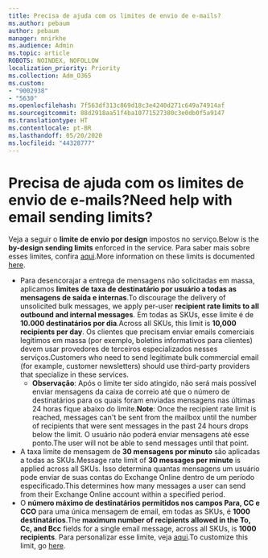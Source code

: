 ```yaml
---
title: Precisa de ajuda com os limites de envio de e-mails?
ms.author: pebaum
author: pebaum
manager: mnirkhe
ms.audience: Admin
ms.topic: article
ROBOTS: NOINDEX, NOFOLLOW
localization_priority: Priority
ms.collection: Adm_O365
ms.custom:
- "9002938"
- "5630"
ms.openlocfilehash: 7f563df313c869d18c3e4240d271c649a74914af
ms.sourcegitcommit: 88d2918aa51f4ba10771527380c3e0db0f5a9147
ms.translationtype: HT
ms.contentlocale: pt-BR
ms.lasthandoff: 05/20/2020
ms.locfileid: "44328777"
---
```

# <a name="need-help-with-email-sending-limits"></a><span data-ttu-id="417b1-102">Precisa de ajuda com os limites de envio de e-mails?</span><span class="sxs-lookup"><span data-stu-id="417b1-102">Need help with email sending limits?</span></span>

<span data-ttu-id="417b1-103">Veja a seguir o **limite de envio por design** impostos no serviço.</span><span class="sxs-lookup"><span data-stu-id="417b1-103">Below is the **by-design sending limits** enforced in the service.</span></span> <span data-ttu-id="417b1-104">Para saber mais sobre esses limites, confira [aqui](https://docs.microsoft.com/office365/servicedescriptions/exchange-online-service-description/exchange-online-limits#receiving-and-sending-limits).</span><span class="sxs-lookup"><span data-stu-id="417b1-104">More information on these limits is documented [here](https://docs.microsoft.com/office365/servicedescriptions/exchange-online-service-description/exchange-online-limits#receiving-and-sending-limits).</span></span>

- <span data-ttu-id="417b1-105">Para desencorajar a entrega de mensagens não solicitadas em massa, aplicamos **limites de taxa de destinatário por usuário a todas as mensagens de saída e internas**.</span><span class="sxs-lookup"><span data-stu-id="417b1-105">To discourage the delivery of unsolicited bulk messages, we apply per-user **recipient rate limits to all outbound and internal messages**.</span></span> <span data-ttu-id="417b1-106">Em todas as SKUs, esse limite é de **10.000 destinatários por dia**.</span><span class="sxs-lookup"><span data-stu-id="417b1-106">Across all SKUs, this limit is **10,000 recipients per day**.</span></span>  <span data-ttu-id="417b1-107">Os clientes que precisam enviar emails comerciais legítimos em massa (por exemplo, boletins informativos para clientes) devem usar provedores de terceiros especializados nesses serviços.</span><span class="sxs-lookup"><span data-stu-id="417b1-107">Customers who need to send legitimate bulk commercial email (for example, customer newsletters) should use third-party providers that specialize in these services.</span></span>
    - <span data-ttu-id="417b1-108">**Observação**: Após o limite ter sido atingido, não será mais possível enviar mensagens da caixa de correio até que o número de destinatários para os quais foram enviadas mensagens nas últimas 24 horas fique abaixo do limite.</span><span class="sxs-lookup"><span data-stu-id="417b1-108">**Note**: Once the recipient rate limit is reached, messages can't be sent from the mailbox until the number of recipients that were sent messages in the past 24 hours drops below the limit.</span></span> <span data-ttu-id="417b1-109">O usuário não poderá enviar mensagens até esse ponto.</span><span class="sxs-lookup"><span data-stu-id="417b1-109">The user will not be able to send messages until that point.</span></span>
- <span data-ttu-id="417b1-110">A taxa limite de mensagem de **30 mensagens por minuto** são aplicadas a todas as SKUs.</span><span class="sxs-lookup"><span data-stu-id="417b1-110">Message rate limit of **30 messages per minute** is applied across all SKUs.</span></span> <span data-ttu-id="417b1-111">Isso determina quantas mensagens um usuário pode enviar de suas contas do Exchange Online dentro de um período especificado.</span><span class="sxs-lookup"><span data-stu-id="417b1-111">This determines how many messages a user can send from their Exchange Online account within a specified period.</span></span>
- <span data-ttu-id="417b1-112">O **número máximo de destinatários permitidos nos campos Para, CC e CCO** para uma única mensagem de email, em todas as SKUs, é **1000 destinatários**.</span><span class="sxs-lookup"><span data-stu-id="417b1-112">The **maximum number of recipients allowed in the To, Cc, and Bcc** fields for a single email message, across all SKUs, is **1000 recipients**.</span></span> <span data-ttu-id="417b1-113">Para personalizar esse limite, veja [aqui](https://techcommunity.microsoft.com/t5/exchange-team-blog/customizable-recipient-limits-in-office-365/ba-p/1183228).</span><span class="sxs-lookup"><span data-stu-id="417b1-113">To customize this limit, go [here](https://techcommunity.microsoft.com/t5/exchange-team-blog/customizable-recipient-limits-in-office-365/ba-p/1183228).</span></span>
